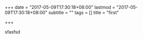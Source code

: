 +++
date = "2017-05-09T17:30:18+08:00"
lastmod = "2017-05-09T17:30:18+08:00"
subtitle = ""
tags = []
title = "first"

+++


sfasfsd